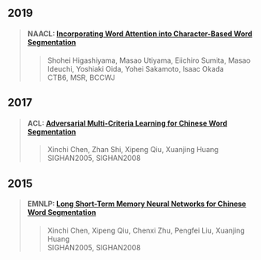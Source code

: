 ## 2019  

>#### NAACL: [Incorporating Word Attention into Character-Based Word Segmentation](./paper/N19-1276.pdf)  
>> Shohei Higashiyama, Masao Utiyama, Eiichiro Sumita, Masao Ideuchi, Yoshiaki Oida, Yohei Sakamoto, Isaac Okada  
>> CTB6, MSR, BCCWJ  


## 2017  

>#### ACL: [Adversarial Multi-Criteria Learning for Chinese Word Segmentation](./paper/P17-1110.pdf)  
>> Xinchi Chen, Zhan Shi, Xipeng Qiu, Xuanjing Huang  
>> SIGHAN2005, SIGHAN2008  

## 2015  

>#### EMNLP: [Long Short-Term Memory Neural Networks for Chinese Word Segmentation](./paper/D15-1141.pdf)  
>> Xinchi Chen, Xipeng Qiu, Chenxi Zhu, Pengfei Liu, Xuanjing Huang  
>> SIGHAN2005, SIGHAN2008  


